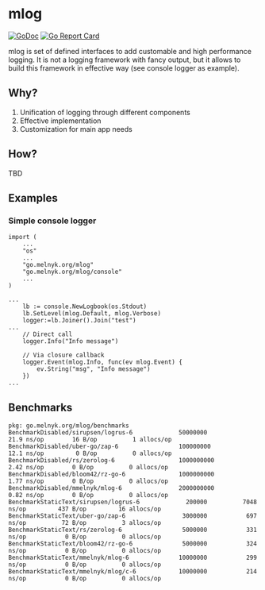 # mlog
[![GoDoc](https://godoc.org/go.melnyk.org/mlog?status.svg)](https://godoc.org/go.melnyk.org/mlog) [![Go Report Card](https://goreportcard.com/badge/go.melnyk.org/mlog)](https://goreportcard.com/report/go.melnyk.org/mlog)

mlog is set of defined interfaces to add customable and high performance logging. It is not a logging framework with fancy output, but it allows to build this framework in effective way (see console logger as example).

## Why?

1. Unification of logging through different components
2. Effective implementation
3. Customization for main app needs

## How?

TBD

## Examples

### Simple console logger
```
import (
	...
	"os"
	...
	"go.melnyk.org/mlog"
	"go.melnyk.org/mlog/console"
	...
)

...
	lb := console.NewLogbook(os.Stdout)
	lb.SetLevel(mlog.Default, mlog.Verbose)
	logger:=lb.Joiner().Join("test")
...
	// Direct call
	logger.Info("Info message")

	// Via closure callback
	logger.Event(mlog.Info, func(ev mlog.Event) {
		ev.String("msg", "Info message")
	})
...

```

## Benchmarks

```
pkg: go.melnyk.org/mlog/benchmarks
BenchmarkDisabled/sirupsen/logrus-6         	50000000	        21.9 ns/op	      16 B/op	       1 allocs/op
BenchmarkDisabled/uber-go/zap-6             	100000000	        12.1 ns/op	       0 B/op	       0 allocs/op
BenchmarkDisabled/rs/zerolog-6              	1000000000	         2.42 ns/op	       0 B/op	       0 allocs/op
BenchmarkDisabled/bloom42/rz-go-6           	1000000000	         1.77 ns/op	       0 B/op	       0 allocs/op
BenchmarkDisabled/mmelnyk/mlog-6            	2000000000	         0.82 ns/op	       0 B/op	       0 allocs/op
BenchmarkStaticText/sirupsen/logrus-6       	  200000	      7048 ns/op	     437 B/op	      16 allocs/op
BenchmarkStaticText/uber-go/zap-6           	 3000000	       697 ns/op	      72 B/op	       3 allocs/op
BenchmarkStaticText/rs/zerolog-6            	 5000000	       331 ns/op	       0 B/op	       0 allocs/op
BenchmarkStaticText/bloom42/rz-go-6         	 5000000	       324 ns/op	       0 B/op	       0 allocs/op
BenchmarkStaticText/mmelnyk/mlog-6          	10000000	       299 ns/op	       0 B/op	       0 allocs/op
BenchmarkStaticText/mmelnyk/mlog/c-6        	10000000	       214 ns/op	       0 B/op	       0 allocs/op
```
